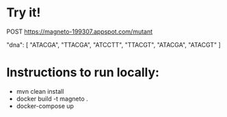 # Try it!
POST https://magneto-199307.appspot.com/mutant

  "dna": [
    "ATACGA",
    "TTACGA",
    "ATCCTT",
    "TTACGT",
    "ATACGA",
    "ATACGT"
  ]

# Instructions to run locally:

 - mvn clean install
 - docker build -t magneto .
 - docker-compose up

